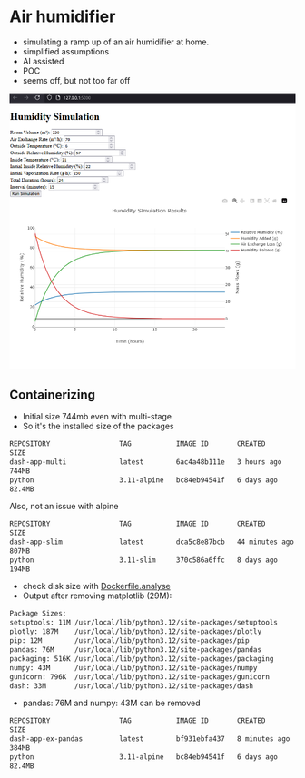 # Air humidifier

 - simulating a ramp up of an air humidifier at home.
 - simplified assumptions
 - AI assisted
 - POC 
 - seems off, but not too far off


![screenshot_app.png](docs/screenshot_app.png)


## Containerizing

 - Initial size 744mb even with multi-stage
 - So it's the installed size of the packages 

```
REPOSITORY                 TAG           IMAGE ID       CREATED             SIZE
dash-app-multi             latest        6ac4a48b111e   3 hours ago         744MB
python                     3.11-alpine   bc84eb94541f   6 days ago          82.4MB
```

Also, not an issue with alpine
```
REPOSITORY                 TAG           IMAGE ID       CREATED             SIZE
dash-app-slim              latest        dca5c8e87bcb   44 minutes ago      807MB
python                     3.11-slim     370c586a6ffc   8 days ago          194MB
```

 - check disk size with [Dockerfile.analyse](Dockerfile.analyse) 
 - Output after removing matplotlib (29M):

```text
Package Sizes:
setuptools: 11M /usr/local/lib/python3.12/site-packages/setuptools
plotly: 187M    /usr/local/lib/python3.12/site-packages/plotly
pip: 12M        /usr/local/lib/python3.12/site-packages/pip
pandas: 76M     /usr/local/lib/python3.12/site-packages/pandas
packaging: 516K /usr/local/lib/python3.12/site-packages/packaging
numpy: 43M      /usr/local/lib/python3.12/site-packages/numpy
gunicorn: 796K  /usr/local/lib/python3.12/site-packages/gunicorn
dash: 33M       /usr/local/lib/python3.12/site-packages/dash
```


 - pandas: 76M  and numpy: 43M can be removed


```
REPOSITORY                 TAG           IMAGE ID       CREATED             SIZE
dash-app-ex-pandas         latest        bf931ebfa437   8 minutes ago       384MB
python                     3.11-alpine   bc84eb94541f   6 days ago          82.4MB
```

